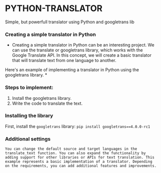 # PYTHON-TRANSLATOR
Simple, but powerfull translator using Python and googletrans lib


### Creating a simple translator in Python
* Creating a simple translator in Python can be an interesting project. We can use the translate or googletrans library, which works with the Google Translate API. In this concept, we will create a basic translator that will translate text from one language to another.

Here's an example of implementing a translator in Python using the googletrans library. *

### Steps to implement:
1. Install the googletrans library.
2. Write the code to translate the text.

### Installing the library
First, install the `googletrans` library:
  `pip install googletrans==4.0.0-rc1`


### Additional settings
`You can change the default source and target languages in the translate_text function.
You can also expand the functionality by adding support for other libraries or APIs for text translation.
This example represents a basic implementation of a translator. Depending on the requirements, you can add additional features and improvements.`

